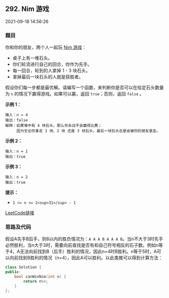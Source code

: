 ## 292. Nim 游戏

2021-09-18 14:56:26

### 题目

你和你的朋友，两个人一起玩 <a href="https://baike.baidu.com/item/Nim游戏/6737105" target="_blank">Nim 游戏</a>：


- 桌子上有一堆石头。
- 你们轮流进行自己的回合，你作为先手。
- 每一回合，轮到的人拿掉 1 - 3 块石头。
- 拿掉最后一块石头的人就是获胜者。


假设你们每一步都是最优解。请编写一个函数，来判断你是否可以在给定石头数量为 ``n`` 的情况下赢得游戏。如果可以赢，返回 ``true``；否则，返回 ``false`` 。

 

**示例 1：**

```
输入：n = 4
输出：false
解释：如果堆中有 4 块石头，那么你永远不会赢得比赛；
     因为无论你拿走 1 块、2 块 还是 3 块石头，最后一块石头总是会被你的朋友拿走。
```

**示例 2：**

```
输入：n = 1
输出：true
```

**示例 3：**

```
输入：n = 2
输出：true
```


**提示：**


- ``1 <= n <= 2<sup>31</sup> - 1``



[LeetCode链接](https://leetcode-cn.com/problems/nim-game/)

### 思路及代码

假设A先手B后手，则8以内的胜负情况为：``A A A B A A A B``。当n不大于3时先手必然胜利，当n大于3时，需要向前查找是否有和自己符号相反的石子数。例如n等于4，A无法向前找到B（后手）胜利的情况，因此n=4时B胜利。n等于5时，A可以向前找到B胜利的情况（n=4），因此A可以胜利。以此类推可以得到计算方法：

```cpp
class Solution {
public:
    bool canWinNim(int n) {
        return n%4;
    }
};
```